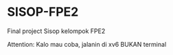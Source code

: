 # SISOP-FPE2
Final project Sisop kelompok FPE2

Attention: Kalo mau coba, jalanin di xv6 BUKAN terminal

